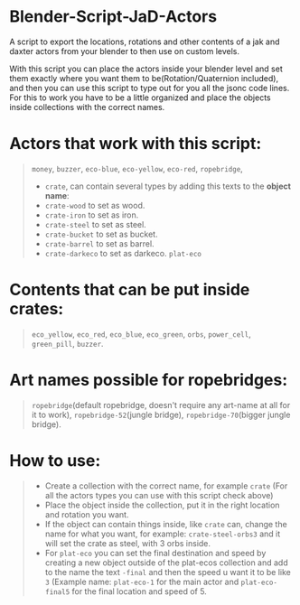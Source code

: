 # Blender-Script-JaD-Actors
A script to export the locations, rotations and other contents of a jak and daxter actors from your blender to then use on custom levels.

With this script you can place the actors inside your blender level and set them exactly where you want them to be(Rotation/Quaternion included), and then you can use this script to type out for you all the jsonc code lines.
For this to work you have to be a little organized and place the objects inside collections with the correct names.

# Actors that work with this script:
> `money`,
> `buzzer`,
> `eco-blue`, `eco-yellow`, `eco-red`,
> `ropebridge`,
> - `crate`, can contain several types by adding this texts to the **object name**:
> - `crate-wood` to set as wood.
> - `crate-iron` to set as iron.
> - `crate-steel` to set as steel.
> - `crate-bucket` to set as bucket.
> - `crate-barrel` to set as barrel.
> - `crate-darkeco` to set as darkeco.
> `plat-eco`

# Contents that can be put inside crates:
> `eco_yellow`, `eco_red`, `eco_blue`, `eco_green`, `orbs`, `power_cell`, `green_pill`, `buzzer`.

# Art names possible for ropebridges:
> `ropebridge`(default ropebridge, doesn't require any art-name at all for it to work), 
> `ropebridge-52`(jungle bridge), `ropebridge-70`(bigger jungle bridge).

# How to use:
> - Create a collection with the correct name, for example `crate` (For all the actors types you can use with this script check above)
> - Place the object inside the collection, put it in the right location and rotation you want.
> - If the object can contain things inside, like `crate` can, change the name for what you want, for example: `crate-steel-orbs3` and it will set the crate as steel, with 3 orbs inside.
> - For `plat-eco` you can set the final destination and speed by creating a new object outside of the plat-ecos collection and add to the name the text `-final` and then the speed u want it to be like `3` (Example name: `plat-eco-1` for the main actor and `plat-eco-final5` for the final location and speed of 5.
